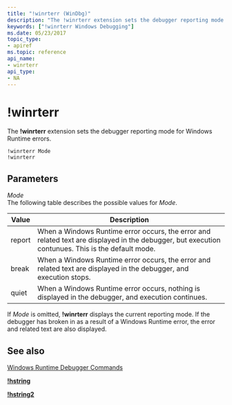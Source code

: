 ```yaml
---
title: "!winrterr (WinDbg)"
description: "The !winrterr extension sets the debugger reporting mode for Windows Runtime errors."
keywords: ["!winrterr Windows Debugging"]
ms.date: 05/23/2017
topic_type:
- apiref
ms.topic: reference
api_name:
- winrterr
api_type:
- NA
---
```


# !winrterr

The **!winrterr** extension sets the debugger reporting mode for Windows Runtime errors.

```dbgcmd
!winrterr Mode
!winrterr
```

## Parameters

<span id="Mode"></span><span id="mode"></span><span id="MODE"></span>*Mode*  
The following table describes the possible values for *Mode*.

|Value|Description|
|---- |---------- |
|report|When a Windows Runtime error occurs, the error and related text are displayed in the debugger, but execution contunues. This is the default mode.|
|break|When a Windows Runtime error occurs, the error and related text are displayed in the debugger, and execution stops.|
|quiet|When a Windows Runtime error occurs, nothing is displayed in the debugger, and execution continues.|

If *Mode* is omitted, **!winrterr** displays the current reporting mode. If the debugger has broken in as a result of a Windows Runtime error, the error and related text are also displayed.

## See also

[Windows Runtime Debugger Commands](../debugger/windows-runtime-debugger-commands.md)

[**!hstring**](-hstring.md)

[**!hstring2**](-hstring2.md)
